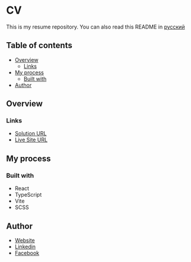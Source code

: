 # CV

This is my resume repository.
You can also read this README in [русский](https://github.com/klekwedge/cv/blob/main/README.md)

## Table of contents

- [Overview](#overview)
  - [Links](#links)
- [My process](#my-process)
  - [Built with](#built-with)
- [Author](#author)

## Overview

### Links

- [Solution URL](https://github.com/klekwedge/cv)
- [Live Site URL](https://klekwedge-cv.vercel.app/)

## My process

### Built with

- React
- TypeScript
- Vite
- SCSS

## Author

- [Website](https://klekwedge-cv.vercel.app/)
- [Linkedin](https://www.linkedin.com/in/klekwedge/)
- [Facebook](https://www.facebook.com/klekwedge)

